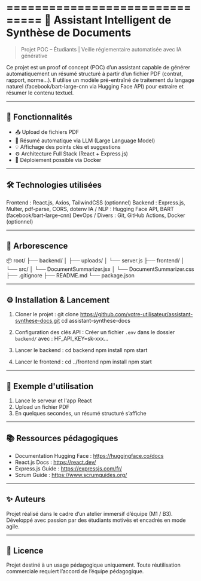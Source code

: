 
===============================
🧠 Assistant Intelligent de Synthèse de Documents
===============================

> Projet POC – Étudiants | Veille réglementaire automatisée avec IA générative

Ce projet est un proof of concept (POC) d’un assistant capable de générer automatiquement un résumé structuré à partir d’un fichier PDF (contrat, rapport, norme...). Il utilise un modèle pré-entraîné de traitement du langage naturel (facebook/bart-large-cnn via Hugging Face API) pour extraire et résumer le contenu textuel.

-------------------------------
🚀 Fonctionnalités
-------------------------------
- 📤 Upload de fichiers PDF
- 🤖 Résumé automatique via LLM (Large Language Model)
- 💡 Affichage des points clés et suggestions
- ⚙️ Architecture Full Stack (React + Express.js)
- 🐳 Déploiement possible via Docker

-------------------------------
🛠️ Technologies utilisées
-------------------------------
Frontend        : React.js, Axios, TailwindCSS (optionnel)
Backend         : Express.js, Multer, pdf-parse, CORS, dotenv
IA / NLP        : Hugging Face API, BART (facebook/bart-large-cnn)
DevOps / Divers : Git, GitHub Actions, Docker (optionnel)

-------------------------------
📁 Arborescence
-------------------------------
📦 root/
├── backend/
│   ├── uploads/
│   └── server.js
├── frontend/
│   └── src/
│       └── DocumentSummarizer.jsx
│       └── DocumentSummarizer.css
├── .gitignore
├── README.md
└── package.json

-------------------------------
⚙️ Installation & Lancement
-------------------------------
1. Cloner le projet :
   git clone https://github.com/votre-utilisateur/assistant-synthese-docs.git
   cd assistant-synthese-docs

2. Configuration des clés API :
   Créer un fichier `.env` dans le dossier `backend/` avec :
   HF_API_KEY=sk-xxx...

3. Lancer le backend :
   cd backend
   npm install
   npm start

4. Lancer le frontend :
   cd ../frontend
   npm install
   npm start

-------------------------------
🧪 Exemple d'utilisation
-------------------------------
1. Lance le serveur et l'app React
2. Upload un fichier PDF
3. En quelques secondes, un résumé structuré s’affiche

-------------------------------
📚 Ressources pédagogiques
-------------------------------
- Documentation Hugging Face : https://huggingface.co/docs
- React.js Docs : https://react.dev/
- Express.js Guide : https://expressjs.com/fr/
- Scrum Guide : https://www.scrumguides.org/

-------------------------------
✨ Auteurs
-------------------------------
Projet réalisé dans le cadre d’un atelier immersif d’équipe (M1 / B3).
Développé avec passion par des étudiants motivés et encadrés en mode agile.

-------------------------------
📄 Licence
-------------------------------
Projet destiné à un usage pédagogique uniquement.
Toute réutilisation commerciale requiert l’accord de l’équipe pédagogique.